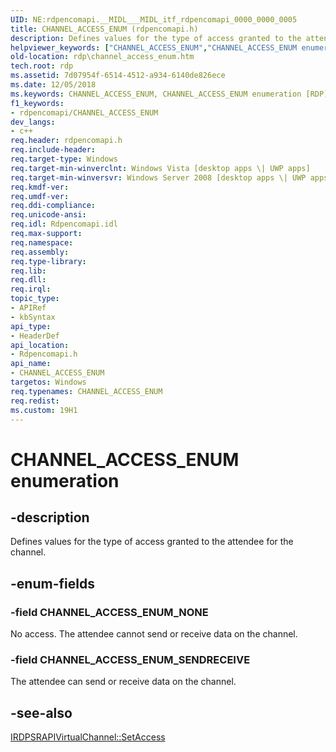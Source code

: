 ```yaml
---
UID: NE:rdpencomapi.__MIDL___MIDL_itf_rdpencomapi_0000_0000_0005
title: CHANNEL_ACCESS_ENUM (rdpencomapi.h)
description: Defines values for the type of access granted to the attendee for the channel.
helpviewer_keywords: ["CHANNEL_ACCESS_ENUM","CHANNEL_ACCESS_ENUM enumeration [RDP]","CHANNEL_ACCESS_ENUM_NONE","CHANNEL_ACCESS_ENUM_SENDRECEIVE","rdp.channel_access_enum","rdpencomapi/CHANNEL_ACCESS_ENUM","rdpencomapi/CHANNEL_ACCESS_ENUM_NONE","rdpencomapi/CHANNEL_ACCESS_ENUM_SENDRECEIVE"]
old-location: rdp\channel_access_enum.htm
tech.root: rdp
ms.assetid: 7d07954f-6514-4512-a934-6140de826ece
ms.date: 12/05/2018
ms.keywords: CHANNEL_ACCESS_ENUM, CHANNEL_ACCESS_ENUM enumeration [RDP], CHANNEL_ACCESS_ENUM_NONE, CHANNEL_ACCESS_ENUM_SENDRECEIVE, rdp.channel_access_enum, rdpencomapi/CHANNEL_ACCESS_ENUM, rdpencomapi/CHANNEL_ACCESS_ENUM_NONE, rdpencomapi/CHANNEL_ACCESS_ENUM_SENDRECEIVE
f1_keywords:
- rdpencomapi/CHANNEL_ACCESS_ENUM
dev_langs:
- c++
req.header: rdpencomapi.h
req.include-header: 
req.target-type: Windows
req.target-min-winverclnt: Windows Vista [desktop apps \| UWP apps]
req.target-min-winversvr: Windows Server 2008 [desktop apps \| UWP apps]
req.kmdf-ver: 
req.umdf-ver: 
req.ddi-compliance: 
req.unicode-ansi: 
req.idl: Rdpencomapi.idl
req.max-support: 
req.namespace: 
req.assembly: 
req.type-library: 
req.lib: 
req.dll: 
req.irql: 
topic_type:
- APIRef
- kbSyntax
api_type:
- HeaderDef
api_location:
- Rdpencomapi.h
api_name:
- CHANNEL_ACCESS_ENUM
targetos: Windows
req.typenames: CHANNEL_ACCESS_ENUM
req.redist: 
ms.custom: 19H1
---
```


# CHANNEL_ACCESS_ENUM enumeration


## -description


Defines values for the type of access granted to the attendee for the channel.


## -enum-fields




### -field CHANNEL_ACCESS_ENUM_NONE

No access. The attendee cannot send or receive data on the channel.


### -field CHANNEL_ACCESS_ENUM_SENDRECEIVE

The attendee can send or receive data on the channel.


## -see-also




<a href="https://docs.microsoft.com/windows/desktop/api/rdpencomapi/nf-rdpencomapi-irdpsrapivirtualchannel-setaccess">IRDPSRAPIVirtualChannel::SetAccess</a>
 

 

